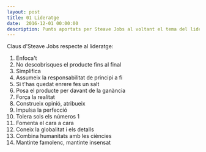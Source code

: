 ```yaml
---
layout: post
title: 01 Lideratge
date:  2016-12-01 00:00:00
description: Punts aportats per Steave Jobs al voltant el tema del lideratge
---
```


Claus d'Steave Jobs respecte al lideratge:



1. Enfoca't
2. No descobrisques el producte fins al final
3. Simplifica
4. Assumeix la responsabilitat de principi a fi
5. Si t'has quedat enrere fes un salt
6. Posa el producte per davant de la ganància
7. Força la realitat
8. Construeix opinió, atribueix
9. Impulsa la perfecció
10. Tolera sols els números 1
11. Fomenta el cara a cara
12. Coneix la globalitat i els detalls
13. Combina humanitats amb les ciències
14. Mantinte famolenc, mantinte insensat


